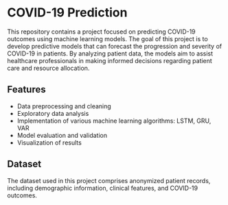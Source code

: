 # COVID-19 Prediction

This repository contains a project focused on predicting COVID-19 outcomes using machine learning models.
The goal of this project is to develop predictive models that can forecast the progression and severity of COVID-19 in patients. By analyzing patient data, the models aim to assist healthcare professionals in making informed decisions regarding patient care and resource allocation.

## Features

- Data preprocessing and cleaning
- Exploratory data analysis
- Implementation of various machine learning algorithms: LSTM, GRU, VAR
- Model evaluation and validation
- Visualization of results

## Dataset

The dataset used in this project comprises anonymized patient records, including demographic information, clinical features, and COVID-19 outcomes. 

